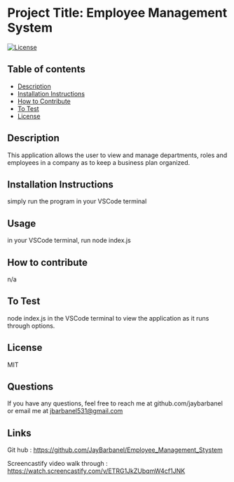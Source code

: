 # Project Title: Employee Management System 
[![License](https://img.shields.io/badge/License-MIT-blue.svg)](https://opensource.org/licenses/)

        
## Table of contents
* [Description](#description)
* [Installation Instructions](#Installation-Instructions)
* [How to Contribute](#How-to-Contribute)
* [To Test](#To-Test)
* [License](#License)

## Description 
This application allows the user to view and manage departments, roles and employees in a company as to keep a business plan organized. 
## Installation Instructions
simply run the program in your VSCode terminal
## Usage
in your VSCode terminal, run node index.js
## How to contribute
n/a
## To Test
node index.js in the VSCode terminal to view the application as it runs through options. 
## License
MIT
## Questions
If you have any questions, feel free to reach me at github.com/jaybarbanel or email me at 
jbarbanel531@gmail.com

## Links 
Git hub : https://github.com/JayBarbanel/Employee_Management_Stystem

Screencastify video walk through : https://watch.screencastify.com/v/ETRG1JkZUbqmW4cf1JNK

